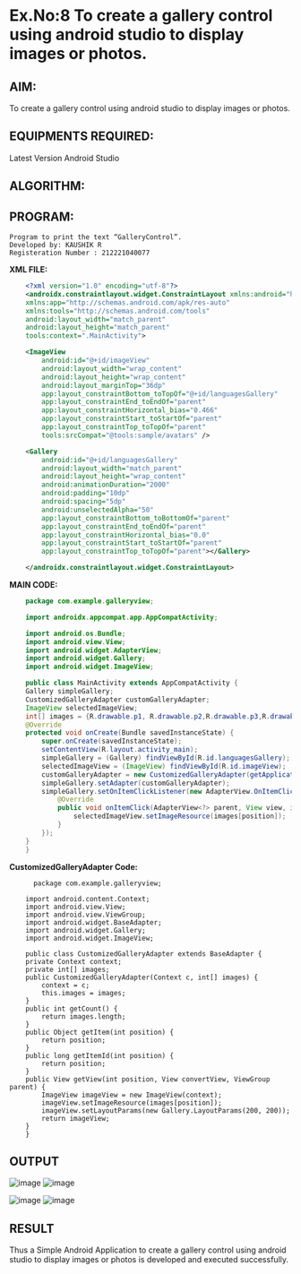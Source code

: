 # Ex.No:8 To create a gallery control using android studio to display images or photos.


## AIM:

To create a gallery control using android studio to display images or photos.

## EQUIPMENTS REQUIRED:

Latest Version Android Studio

## ALGORITHM:



## PROGRAM:
```
Program to print the text “GalleryControl”.
Developed by: KAUSHIK R
Registeration Number : 212221040077
```
**XML FILE:**
```xml
    <?xml version="1.0" encoding="utf-8"?>
    <androidx.constraintlayout.widget.ConstraintLayout xmlns:android="http://schemas.android.com/apk/res/android"
    xmlns:app="http://schemas.android.com/apk/res-auto"
    xmlns:tools="http://schemas.android.com/tools"
    android:layout_width="match_parent"
    android:layout_height="match_parent"
    tools:context=".MainActivity">

    <ImageView
        android:id="@+id/imageView"
        android:layout_width="wrap_content"
        android:layout_height="wrap_content"
        android:layout_marginTop="36dp"
        app:layout_constraintBottom_toTopOf="@+id/languagesGallery"
        app:layout_constraintEnd_toEndOf="parent"
        app:layout_constraintHorizontal_bias="0.466"
        app:layout_constraintStart_toStartOf="parent"
        app:layout_constraintTop_toTopOf="parent"
        tools:srcCompat="@tools:sample/avatars" />

    <Gallery
        android:id="@+id/languagesGallery"
        android:layout_width="match_parent"
        android:layout_height="wrap_content"
        android:animationDuration="2000"
        android:padding="10dp"
        android:spacing="5dp"
        android:unselectedAlpha="50"
        app:layout_constraintBottom_toBottomOf="parent"
        app:layout_constraintEnd_toEndOf="parent"
        app:layout_constraintHorizontal_bias="0.0"
        app:layout_constraintStart_toStartOf="parent"
        app:layout_constraintTop_toTopOf="parent"></Gallery>

    </androidx.constraintlayout.widget.ConstraintLayout>
```   
**MAIN CODE:**
```java
    package com.example.galleryview;

    import androidx.appcompat.app.AppCompatActivity;

    import android.os.Bundle;
    import android.view.View;
    import android.widget.AdapterView;
    import android.widget.Gallery;
    import android.widget.ImageView;

    public class MainActivity extends AppCompatActivity {
    Gallery simpleGallery;
    CustomizedGalleryAdapter customGalleryAdapter;
    ImageView selectedImageView;
    int[] images = {R.drawable.p1, R.drawable.p2,R.drawable.p3,R.drawable.p4};
    @Override
    protected void onCreate(Bundle savedInstanceState) {
        super.onCreate(savedInstanceState);
        setContentView(R.layout.activity_main);
        simpleGallery = (Gallery) findViewById(R.id.languagesGallery);
        selectedImageView = (ImageView) findViewById(R.id.imageView);
        customGalleryAdapter = new CustomizedGalleryAdapter(getApplicationContext(), images);
        simpleGallery.setAdapter(customGalleryAdapter);
        simpleGallery.setOnItemClickListener(new AdapterView.OnItemClickListener() {
            @Override
            public void onItemClick(AdapterView<?> parent, View view, int position, long id) {
                selectedImageView.setImageResource(images[position]);
            }
        });
    }
    }
```
**CustomizedGalleryAdapter Code:**
```
      package com.example.galleryview;

    import android.content.Context;
    import android.view.View;
    import android.view.ViewGroup;
    import android.widget.BaseAdapter;
    import android.widget.Gallery;
    import android.widget.ImageView;

    public class CustomizedGalleryAdapter extends BaseAdapter {
    private Context context;
    private int[] images;
    public CustomizedGalleryAdapter(Context c, int[] images) {
        context = c;
        this.images = images;
    }
    public int getCount() {
        return images.length;
    }
    public Object getItem(int position) {
        return position;
    }
    public long getItemId(int position) {
        return position;
    }
    public View getView(int position, View convertView, ViewGroup parent) {
        ImageView imageView = new ImageView(context);
        imageView.setImageResource(images[position]);
        imageView.setLayoutParams(new Gallery.LayoutParams(200, 200));
        return imageView;
    }
    }
```
## OUTPUT

 ![image](https://github.com/knight7080/Mobile-Application-Development/assets/88542035/258d4e02-4c5a-4dfd-8201-577d1cc2924d)
 ![image](https://github.com/knight7080/Mobile-Application-Development/assets/88542035/d159a33e-d711-40fe-8637-d9121ac234f0)
 
 ![image](https://github.com/knight7080/Mobile-Application-Development/assets/88542035/aa6e8ec1-5f5b-4837-9ab7-5f862d1268ae)
 ![image](https://github.com/knight7080/Mobile-Application-Development/assets/88542035/fd7e609e-7eda-41be-b05f-579972c4fb2f)




## RESULT
Thus a Simple Android Application to create a gallery control using android studio to display images or photos is developed and executed successfully.



